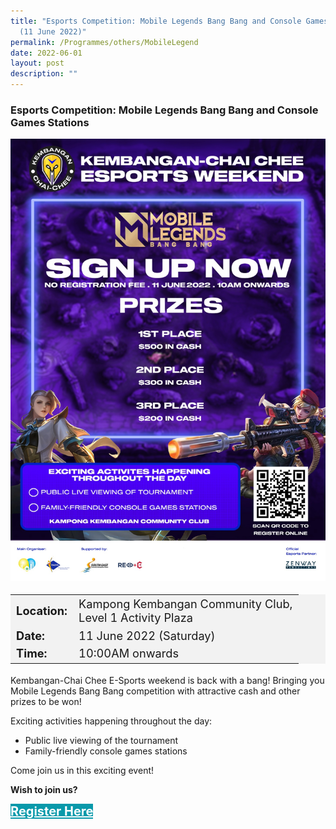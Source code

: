 ```yaml
---
title: "Esports Competition: Mobile Legends Bang Bang and Console Games Stations
  (11 June 2022)"
permalink: /Programmes/others/MobileLegend
date: 2022-06-01
layout: post
description: ""
---
```


### Esports Competition: Mobile Legends Bang Bang and Console Games Stations ###

<img src="/images/Programmes (June 2022)/Mobile Legends.jpg" style="width:650px; height:auto">

<table  style="font-size:130%; background-color:#f2f2f2">
	<tbody>
		<tr>
			 <td><b>Location:</b></td><td>Kampong Kembangan Community Club, <br>Level 1 Activity Plaza</td>
		</tr>
		<tr>
		 <td><b>Date:</b> </td><td>11 June 2022 (Saturday)</td>
		</tr>
		<tr>
			<td> <b>Time:</b> </td><td> 10:00AM onwards</td>
		</tr>
	</tbody>
</table>

Kembangan-Chai Chee E-Sports weekend is back with a bang! 
Bringing you Mobile Legends Bang Bang competition with attractive cash and other prizes to be won!

Exciting activities happening throughout the day:
* Public live viewing of the tournament
* Family-friendly console games stations

Come join us in this exciting event! 

<b>	Wish to join us?</b>
<div>
	<a href="https://zenway.gg/event/115" style="font-size:20px; width:35%; height:60px; background-color:#0899AA; color:white" class="bp-button"><b>Register Here</b></a>
</div>